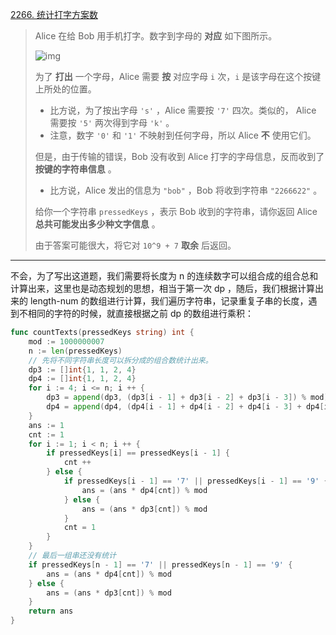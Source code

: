 [2266. 统计打字方案数](https://leetcode.cn/problems/count-number-of-texts/)

> Alice 在给 Bob 用手机打字。数字到字母的 **对应** 如下图所示。
>
> ![img](https://pic.leetcode.cn/1722224025-gsUAIv-image.png)
>
> 为了 **打出** 一个字母，Alice 需要 **按** 对应字母 `i` 次，`i` 是该字母在这个按键上所处的位置。
>
> - 比方说，为了按出字母 `'s'` ，Alice 需要按 `'7'` 四次。类似的， Alice 需要按 `'5'` 两次得到字母 `'k'` 。
> - 注意，数字 `'0'` 和 `'1'` 不映射到任何字母，所以 Alice **不** 使用它们。
>
> 但是，由于传输的错误，Bob 没有收到 Alice 打字的字母信息，反而收到了 **按键的字符串信息** 。
>
> - 比方说，Alice 发出的信息为 `"bob"` ，Bob 将收到字符串 `"2266622"` 。
>
> 给你一个字符串 `pressedKeys` ，表示 Bob 收到的字符串，请你返回 Alice **总共可能发出多少种文字信息** 。
>
> 由于答案可能很大，将它对 `10^9 + 7` **取余** 后返回。

---

不会，为了写出这道题，我们需要将长度为 n 的连续数字可以组合成的组合总和计算出来，这里也是动态规划的思想，相当于第一次 dp ，随后，我们根据计算出来的 length-num 的数组进行计算，我们遍历字符串，记录重复子串的长度，遇到不相同的字符的时候，就直接根据之前 dp 的数组进行乘积：

```go
func countTexts(pressedKeys string) int {
    mod := 1000000007
    n := len(pressedKeys)
    // 先将不同字符串长度可以拆分成的组合数统计出来。
    dp3 := []int{1, 1, 2, 4}
    dp4 := []int{1, 1, 2, 4}
    for i := 4; i <= n; i ++ {
        dp3 = append(dp3, (dp3[i - 1] + dp3[i - 2] + dp3[i - 3]) % mod)
        dp4 = append(dp4, (dp4[i - 1] + dp4[i - 2] + dp4[i - 3] + dp4[i - 4]) % mod)
    }
    ans := 1
    cnt := 1
    for i := 1; i < n; i ++ {
        if pressedKeys[i] == pressedKeys[i - 1] {
            cnt ++
        } else {
            if pressedKeys[i - 1] == '7' || pressedKeys[i - 1] == '9' {
                ans = (ans * dp4[cnt]) % mod
            } else {
                ans = (ans * dp3[cnt]) % mod
            }
            cnt = 1
        }
    }
    // 最后一组串还没有统计
    if pressedKeys[n - 1] == '7' || pressedKeys[n - 1] == '9' {
        ans = (ans * dp4[cnt]) % mod
    } else {
        ans = (ans * dp3[cnt]) % mod
    }
    return ans
}
```

